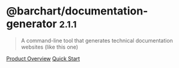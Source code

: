 # @barchart/documentation-generator <small>2.1.1</small>

> A command-line tool that generates technical documentation websites (like this one)

[Product Overview](/content/product_overview)
[Quick Start](/content/quick_start)